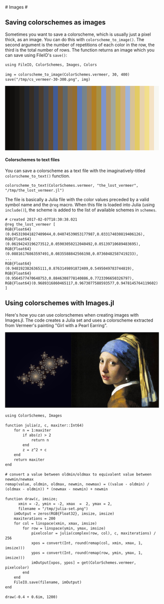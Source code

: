 # Images #

## Saving colorschemes as images

Sometimes you want to save a colorscheme, which is usually just a pixel thick, as an image. You can do this with `colorscheme_to_image()`. The second argument is the number of repetitions of each color in the row, the third is the total number of rows. The function returns an image which you can save using FileIO's `save()`:

    using FileIO, ColorSchemes, Images, Colors

    img = colorscheme_to_image(ColorSchemes.vermeer, 30, 400)
    save("/tmp/cs_vermeer-30-300.png", img)

!["Images"](assets/figures/cs_vermeer-30-300.png)

#### Colorschemes to text files ###

You can save a colorscheme as a text file with the imaginatively-titled `colorscheme_to_text()` function. 

    colorscheme_to_text(ColorSchemes.vermeer, "the_lost_vermeer", "/tmp/the_lost_vermeer.jl")

The file is basically a Julia file with the color values preceded by a valid symbol name and the `@reg` macro. When this file is loaded into Julia (using `include()`), the scheme is added to the list of available schemes in `schemes`.

    # created 2017-02-07T18:30:38.021
    @reg the_lost_vermeer [
    RGB{Float64}(0.045319841827409044,0.04074539053177987,0.033174030819406126),
    RGB{Float64}(0.06194243196273512,0.05903050212040492,0.05139710689483695),
    RGB{Float64}(0.08816176863597491,0.0835588842566198,0.07360482587419233),
    ...
    RGB{Float64}(0.9481923826365111,0.8763149891872409,0.5495049783744819),
    RGB{Float64}(0.9564577470648753,0.8846308778140886,0.7723396650326797),
    RGB{Float64}(0.9689316860465117,0.9673077588593577,0.9478145764119602) ]

## Using colorschemes with Images.jl

Here's how you can use colorschemes when creating images with Images.jl. The code creates a Julia set and uses a colorscheme extracted from Vermeer's painting "Girl with a Pearl Earring".

!["Images"](assets/figures/julia-set-with-girl-pearl-vermeer.jpg)

    using ColorSchemes, Images

    function julia(z, c, maxiter::Int64)
        for n = 1:maxiter
            if abs(z) > 2
                return n
            end
            z = z^2 + c
        end
        return maxiter
    end

    # convert a value between oldmin/oldmax to equivalent value between newmin/newmax
    remap(value, oldmin, oldmax, newmin, newmax) = ((value - oldmin) / (oldmax - oldmin)) * (newmax - newmin) + newmin

    function draw(c, imsize;
          xmin = -2, ymin = -2, xmax  =  2, ymax = 2,
          filename = "/tmp/julia-set.png")
        imOutput = zeros(RGB{Float32}, imsize, imsize)
        maxiterations = 200
        for col = linspace(xmin, xmax, imsize)
            for row = linspace(ymin, ymax, imsize)
                pixelcolor = julia(complex(row, col), c, maxiterations) / 256
                xpos = convert(Int, round(remap(col, xmin, xmax, 1, imsize)))
                ypos = convert(Int, round(remap(row, ymin, ymax, 1, imsize)))
                imOutput[xpos, ypos] = get(ColorSchemes.vermeer, pixelcolor)
            end
        end
        FileIO.save(filename, imOutput)
    end

    draw(-0.4 + 0.6im, 1200)
